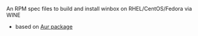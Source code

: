 An RPM spec files to build and install winbox on RHEL/CentOS/Fedora via WINE

- based on [Aur package](https://aur.archlinux.org/packages/winbox/)
